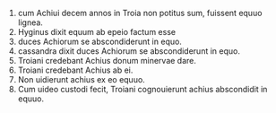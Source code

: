 1. cum Achiui decem annos in Troia non potitus sum, fuissent equuo lignea.
2. Hyginus dixit equum ab epeio factum esse
3. duces Achiorum se abscondiderunt in equo.
4. cassandra dixit duces Achiorum se abscondiderunt in equo.
5. Troiani credebant Achius donum minervae dare.
6. Troiani credebant Achius ab ei.
7. Non uidierunt achius ex eo equuo.
8. Cum uideo custodi fecit, Troiani cognouierunt achius abscondidit in equuo.
